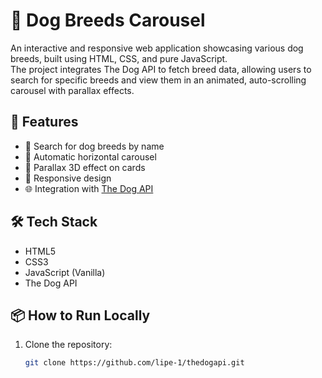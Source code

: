 # 🐶 Dog Breeds Carousel

An interactive and responsive web application showcasing various dog breeds, built using HTML, CSS, and pure JavaScript.  
The project integrates The Dog API to fetch breed data, allowing users to search for specific breeds and view them in an animated, auto-scrolling carousel with parallax effects.

## 🚀 Features

- 🔎 Search for dog breeds by name
- 🎠 Automatic horizontal carousel
- 🎨 Parallax 3D effect on cards
- 📱 Responsive design
- 🌐 Integration with [The Dog API](https://thedogapi.com/)

## 🛠 Tech Stack

- HTML5
- CSS3
- JavaScript (Vanilla)
- The Dog API

## 📦 How to Run Locally

1. Clone the repository:
   ```bash
   git clone https://github.com/lipe-1/thedogapi.git
